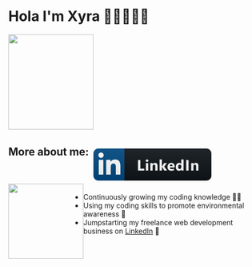 # Hola I'm Xyra 👋🏼👩🏻‍💻   
                       
<img width="170" height="190" src="https://user-images.githubusercontent.com/65522080/147529477-55573b04-f5d7-42a0-8fa8-e89a511b9501.gif">

## More about me: <img src="https://github.com/TJFitz/TJFitz/blob/master/assets/svg/social/linkedin.svg" alt="linkedin" style="vertical-align:top; margin:6px 4px"></a> <img align="left" width="150" height="150" src="https://user-images.githubusercontent.com/65522080/147528988-9d227428-8871-481d-b660-463a7a63b5a7.png">

- Continuously growing my coding knowledge ✍🏼
- Using my coding skills to promote environmental awareness 🌱
- Jumpstarting my freelance web development business on <a href="https://www.linkedin.com/company/xyradaguilar/?viewAsMember=true">LinkedIn</a> 💼
 
